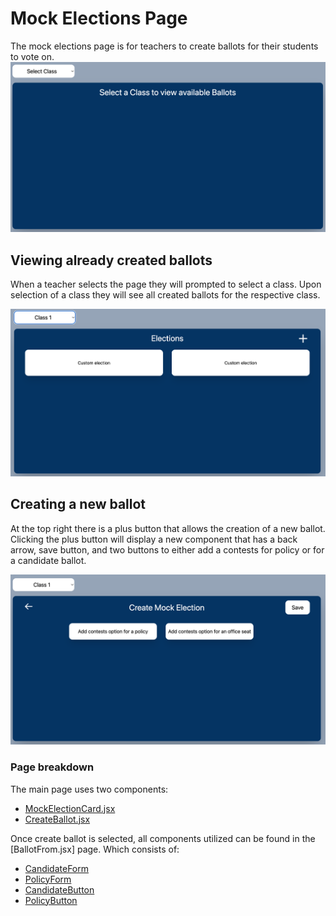 # Mock Elections Page

The mock elections page is for teachers to create ballots for their students to vote on.<br/>
![Intitial Page](../../imgs/MockBallots/InitPage.png "Intitial Page")

## Viewing already created ballots
When a teacher selects the page they will prompted to select a class.
Upon selection of a class they will see all created ballots for the respective class.<br/>

![View Ballots](../../imgs/MockBallots/ViewBallots.png "Ballots Page")

## Creating a new ballot
At the top right there is a plus button that allows the creation of a new ballot.
Clicking the plus button will display a new component that has a back arrow, save button, and two buttons to
either add a contests for policy or for a candidate ballot.<br/>

![Create Ballots](../../imgs/MockBallots/CreateBallots.png "Create Page")


### Page breakdown
The main page uses two components:

* [MockElectionCard.jsx](./Components/MockElectionCard.md)
* [CreateBallot.jsx](./Components/CreateBallot.md)

Once create ballot is selected, all components utilized can be found in the [BallotFrom.jsx] page.
Which consists of:

* [CandidateForm]()
* [PolicyForm]()
* [CandidateButton]()
* [PolicyButton]()